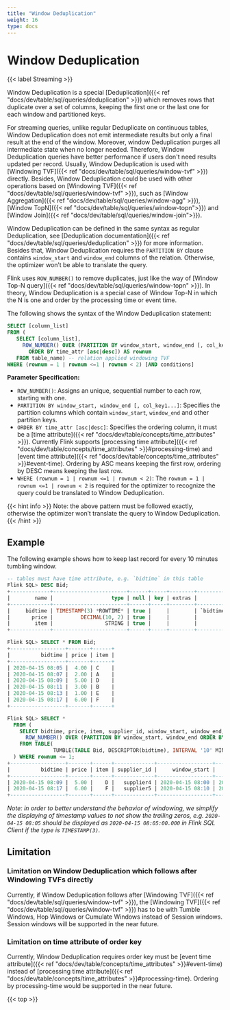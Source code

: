 ```yaml
---
title: "Window Deduplication"
weight: 16
type: docs
---
```

<!--
Licensed to the Apache Software Foundation (ASF) under one
or more contributor license agreements.  See the NOTICE file
distributed with this work for additional information
regarding copyright ownership.  The ASF licenses this file
to you under the Apache License, Version 2.0 (the
"License"); you may not use this file except in compliance
with the License.  You may obtain a copy of the License at

  http://www.apache.org/licenses/LICENSE-2.0

Unless required by applicable law or agreed to in writing,
software distributed under the License is distributed on an
"AS IS" BASIS, WITHOUT WARRANTIES OR CONDITIONS OF ANY
KIND, either express or implied.  See the License for the
specific language governing permissions and limitations
under the License.
-->

# Window Deduplication
{{< label Streaming >}}

Window Deduplication is a special [Deduplication]({{< ref "docs/dev/table/sql/queries/deduplication" >}}) which removes rows that duplicate over a set of columns, keeping the first one or the last one for each window and partitioned keys. 

For streaming queries, unlike regular Deduplicate on continuous tables, Window Deduplication does not emit intermediate results but only a final result at the end of the window. Moreover, window Deduplication purges all intermediate state when no longer needed.
Therefore, Window Deduplication queries have better performance if users don't need results updated per record. Usually, Window Deduplication is used with [Windowing TVF]({{< ref "docs/dev/table/sql/queries/window-tvf" >}}) directly. Besides, Window Deduplication could be used with other operations based on [Windowing TVF]({{< ref "docs/dev/table/sql/queries/window-tvf" >}}), such as [Window Aggregation]({{< ref "docs/dev/table/sql/queries/window-agg" >}}), [Window TopN]({{< ref "docs/dev/table/sql/queries/window-topn">}}) and [Window Join]({{< ref "docs/dev/table/sql/queries/window-join">}}). 

Window Deduplication can be defined in the same syntax as regular Deduplication, see [Deduplication documentation]({{< ref "docs/dev/table/sql/queries/deduplication" >}}) for more information.
Besides that, Window Deduplication requires the `PARTITION BY` clause contains `window_start` and `window_end` columns of the relation.
Otherwise, the optimizer won’t be able to translate the query.

Flink uses `ROW_NUMBER()` to remove duplicates, just like the way of [Window Top-N query]({{< ref "docs/dev/table/sql/queries/window-topn" >}}). In theory, Window Deduplication is a special case of Window Top-N in which the N is one and order by the processing time or event time.

The following shows the syntax of the Window Deduplication statement:

```sql
SELECT [column_list]
FROM (
   SELECT [column_list],
     ROW_NUMBER() OVER (PARTITION BY window_start, window_end [, col_key1...]
       ORDER BY time_attr [asc|desc]) AS rownum
   FROM table_name) -- relation applied windowing TVF
WHERE (rownum = 1 | rownum <=1 | rownum < 2) [AND conditions]
```

**Parameter Specification:**

- `ROW_NUMBER()`: Assigns an unique, sequential number to each row, starting with one.
- `PARTITION BY window_start, window_end [, col_key1...]`: Specifies the partition columns which contain `window_start`, `window_end` and other partition keys.
- `ORDER BY time_attr [asc|desc]`: Specifies the ordering column, it must be a [time attribute]({{< ref "docs/dev/table/concepts/time_attributes" >}}). Currently Flink supports [processing time attribute]({{< ref "docs/dev/table/concepts/time_attributes" >}}#processing-time) and [event time attribute]({{< ref "docs/dev/table/concepts/time_attributes" >}}#event-time). Ordering by ASC means keeping the first row, ordering by DESC means keeping the last row.
- `WHERE (rownum = 1 | rownum <=1 | rownum < 2)`: The `rownum = 1 | rownum <=1 | rownum < 2` is required for the optimizer to recognize the query could be translated to Window Deduplication.

{{< hint info >}}
Note: the above pattern must be followed exactly, otherwise the optimizer won’t translate the query to Window Deduplication.
{{< /hint >}}

## Example

The following example shows how to keep last record for every 10 minutes tumbling window.

```sql
-- tables must have time attribute, e.g. `bidtime` in this table
Flink SQL> DESC Bid;
+-------------+------------------------+------+-----+--------+---------------------------------+
|        name |                   type | null | key | extras |                       watermark |
+-------------+------------------------+------+-----+--------+---------------------------------+
|     bidtime | TIMESTAMP(3) *ROWTIME* | true |     |        | `bidtime` - INTERVAL '1' SECOND |
|       price |         DECIMAL(10, 2) | true |     |        |                                 |
|        item |                 STRING | true |     |        |                                 |
+-------------+------------------------+------+-----+--------+---------------------------------+

Flink SQL> SELECT * FROM Bid;
+------------------+-------+------+
|          bidtime | price | item |
+------------------+-------+------+
| 2020-04-15 08:05 |  4.00 | C    |
| 2020-04-15 08:07 |  2.00 | A    |
| 2020-04-15 08:09 |  5.00 | D    |
| 2020-04-15 08:11 |  3.00 | B    |
| 2020-04-15 08:13 |  1.00 | E    |
| 2020-04-15 08:17 |  6.00 | F    |
+------------------+-------+------+

Flink SQL> SELECT *
  FROM (
    SELECT bidtime, price, item, supplier_id, window_start, window_end, 
      ROW_NUMBER() OVER (PARTITION BY window_start, window_end ORDER BY bidtime DESC) AS rownum
    FROM TABLE(
               TUMBLE(TABLE Bid, DESCRIPTOR(bidtime), INTERVAL '10' MINUTES))
  ) WHERE rownum <= 1;
+------------------+-------+------+-------------+------------------+------------------+--------+
|          bidtime | price | item | supplier_id |     window_start |       window_end | rownum |
+------------------+-------+------+-------------+------------------+------------------+--------+
| 2020-04-15 08:09 |  5.00 |    D |   supplier4 | 2020-04-15 08:00 | 2020-04-15 08:10 |      1 |
| 2020-04-15 08:17 |  6.00 |    F |   supplier5 | 2020-04-15 08:10 | 2020-04-15 08:20 |      1 |
+------------------+-------+------+-------------+------------------+------------------+--------+
```

*Note: in order to better understand the behavior of windowing, we simplify the displaying of timestamp values to not show the trailing zeros, e.g. `2020-04-15 08:05` should be displayed as `2020-04-15 08:05:00.000` in Flink SQL Client if the type is `TIMESTAMP(3)`.*

## Limitation

### Limitation on Window Deduplication which follows after Windowing TVFs directly
Currently, if Window Deduplication follows after [Windowing TVF]({{< ref "docs/dev/table/sql/queries/window-tvf" >}}), the [Windowing TVF]({{< ref "docs/dev/table/sql/queries/window-tvf" >}}) has to be with Tumble Windows, Hop Windows or Cumulate Windows instead of Session windows. Session windows will be supported in the near future.

### Limitation on time attribute of order key
Currently, Window Deduplication requires order key must be [event time attribute]({{< ref "docs/dev/table/concepts/time_attributes" >}}#event-time) instead of [processing time attribute]({{< ref "docs/dev/table/concepts/time_attributes" >}}#processing-time). Ordering by processing-time would be supported in the near future.


{{< top >}}
